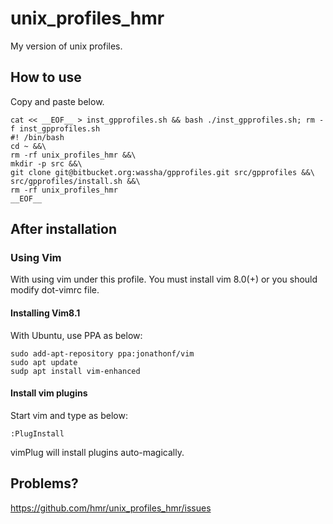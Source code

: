# unix_profiles_hmr
My version of unix profiles.

## How to use
Copy and paste below.
```
cat << __EOF__ > inst_gpprofiles.sh && bash ./inst_gpprofiles.sh; rm -f inst_gpprofiles.sh
#! /bin/bash
cd ~ &&\
rm -rf unix_profiles_hmr &&\
mkdir -p src &&\
git clone git@bitbucket.org:wassha/gpprofiles.git src/gpprofiles &&\
src/gpprofiles/install.sh &&\
rm -rf unix_profiles_hmr
__EOF__
```

## After installation

### Using Vim
With using vim under this profile. You must install vim 8.0(+) or you should modify dot-vimrc file.

#### Installing Vim8.1
With Ubuntu, use PPA as below:
```
sudo add-apt-repository ppa:jonathonf/vim
sudo apt update
sudp apt install vim-enhanced
```
#### Install vim plugins
Start vim and type as below:
```
:PlugInstall
```
vimPlug will install plugins auto-magically.

## Problems?
https://github.com/hmr/unix_profiles_hmr/issues
